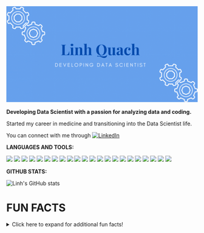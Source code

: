 <img src="https://github.com/LinhQuach13/readme_files/blob/master/main_banner.gif">

**Developing Data Scientist with a passion for analyzing data and coding.**

Started my career in medicine and transitioning into the Data Scientist life.

You can connect with me through [![LinkedIn][1.1]][1]

[1.1]: https://cdn.exclaimer.com/Handbook%20Images/linkedin-icon_square_16x16.png


[1]: https://www.linkedin.com/in/linhq61/


  
**LANGUAGES AND TOOLS:**

![](https://img.shields.io/static/v1?message=Python&logo=python&labelColor=5c5c5c&logoColor=FFFFFF&color=85C1E9&label=%20)
![](https://img.shields.io/static/v1?message=C++&logo=cplusplus&labelColor=5c5c5c&logoColor=FFFFFF&color=85C1E9&label=%20)
![](https://img.shields.io/static/v1?message=SQL&logo=mysql&labelColor=5c5c5c&color=85C1E9&logoColor=white&label=%20)
![](https://img.shields.io/static/v1?message=Tableau&logo=tableau&labelColor=5c5c5c&color=85C1E9&logoColor=white&label=%20)
![](https://img.shields.io/static/v1?message=Jupyter-Lab/Jupyter-Notebook&logo=jupyter&labelColor=5c5c5c&color=85C1E9&logoColor=white&label=%20)
![](https://img.shields.io/static/v1?message=Pandas&logo=pandas&labelColor=5c5c5c&color=85C1E9&logoColor=white&label=%20&text_color=white)
![](https://img.shields.io/static/v1?message=SciKit-Learn&logo=scikit-learn&labelColor=5c5c5c&color=85C1E9&logoColor=white&label=%20)
![](https://img.shields.io/static/v1?message=SciPy&logo=scipy&labelColor=5c5c5c&color=85C1E9&logoColor=white&label=%20)
![](https://img.shields.io/static/v1?message=NLTK&logo=python&labelColor=5c5c5c&color=85C1E9&logoColor=white&label=%20)
![](https://img.shields.io/static/v1?message=NumPy&logo=numpy&labelColor=5c5c5c&color=85C1E9&logoColor=white&label=%20)
![](https://img.shields.io/static/v1?message=MatPlotLib&logo=python&labelColor=5c5c5c&color=85C1E9&logoColor=white&label=%20)
![](https://img.shields.io/static/v1?message=Seaborn&logo=python&labelColor=5c5c5c&color=85C1E9&logoColor=white&label=%20)
![](https://img.shields.io/static/v1?message=Canva&logo=canva&labelColor=5c5c5c&color=85C1E9&logoColor=white&label=%20)
![](https://img.shields.io/static/v1?message=Markdown&logo=markdown&labelColor=5c5c5c&color=85C1E9&logoColor=white&label=%20)
![](https://img.shields.io/static/v1?message=GitHub&logo=github&labelColor=5c5c5c&color=85C1E9&logoColor=white&label=%20)
![](https://img.shields.io/static/v1?message=JupyterLab&logo=jupyter&labelColor=5c5c5c&color=85C1E9&logoColor=white&label=%20)
![](https://img.shields.io/static/v1?message=DeepNote&logo=deepnote&labelColor=5c5c5c&color=85C1E9&logoColor=white&label=%20)
![](https://img.shields.io/static/v1?message=Trello&logo=trello&labelColor=5c5c5c&color=85C1E9&logoColor=white&label=%20)
![](https://img.shields.io/static/v1?message=Excel&logo=microsoft-excel&labelColor=5c5c5c&color=85C1E9&logoColor=white&label=%20)
![](https://img.shields.io/static/v1?message=Markdown&logo=markdown&labelColor=5c5c5c&color=85C1E9&logoColor=white&label=%20)
![](https://img.shields.io/static/v1?message=VS_Code&logo=visual-studio-code&labelColor=5c5c5c&color=85C1E9&logoColor=white&label=%20)
![](https://img.shields.io/static/v1?message=Slack&logo=slack&labelColor=5c5c5c&color=85C1E9&logoColor=white&label=%20)



**GITHUB STATS:**
<!---GitHub Stats--->
<!---To hide any specific stats, you can pass a query parameter ?hide= with comma-separated values.
Options: &hide=stars,commits,prs,issues,contribs--->

![Linh's GitHub stats](https://github-readme-stats.vercel.app/api?username=LinhQuach13&show_icons=true&bg_color=85C1E9&title_color=FFFFFF&text_color=FFFFFF&icon_color=1F618D)



# FUN FACTS 
<details>
  <summary> Click here to expand for additional fun facts!</summary>
  
  - 😺 Cat Person
  - &#127794; Enjoy Hiking






